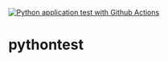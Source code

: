 [![Python application test with Github Actions](https://github.com/NShravanReddy/pythontest/actions/workflows/main.yml/badge.svg)](https://github.com/NShravanReddy/pythontest/actions/workflows/main.yml)
# pythontest
